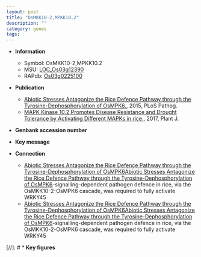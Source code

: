 ```yaml
---
layout: post
title: "OsMKK10-2,MPKK10.2"
description: ""
category: genes
tags: 
---
```


* **Information**  
    + Symbol: OsMKK10-2,MPKK10.2  
    + MSU: [LOC_Os03g12390](http://rice.plantbiology.msu.edu/cgi-bin/ORF_infopage.cgi?orf=LOC_Os03g12390)  
    + RAPdb: [Os03g0225100](http://rapdb.dna.affrc.go.jp/viewer/gbrowse_details/irgsp1?name=Os03g0225100)  

* **Publication**  
    + [Abiotic Stresses Antagonize the Rice Defence Pathway through the Tyrosine-Dephosphorylation of OsMPK6.](http://www.ncbi.nlm.nih.gov/pubmed?term=Abiotic+Stresses+Antagonize+the+Rice+Defence+Pathway+through+the+Tyrosine-Dephosphorylation+of+OsMPK6.%5BTitle%5D), 2015, PLoS Pathog.
    + [MAPK Kinase 10.2 Promotes Disease Resistance and Drought Tolerance by Activating Different MAPKs in rice.](http://www.ncbi.nlm.nih.gov/pubmed?term=MAPK+Kinase+10.2+Promotes+Disease+Resistance+and+Drought+Tolerance+by+Activating+Different+MAPKs+in+rice.%5BTitle%5D), 2017, Plant J.

* **Genbank accession number**  

* **Key message**  

* **Connection**  
    + [Abiotic Stresses Antagonize the Rice Defence Pathway through the Tyrosine-Dephosphorylation of OsMPK6Abiotic Stresses Antagonize the Rice Defence Pathway through the Tyrosine-Dephosphorylation of OsMPK6](SA)-signalling-dependent pathogen defence in rice, via the OsMKK10-2-OsMPK6 cascade, was required to fully activate WRKY45
    + [Abiotic Stresses Antagonize the Rice Defence Pathway through the Tyrosine-Dephosphorylation of OsMPK6Abiotic Stresses Antagonize the Rice Defence Pathway through the Tyrosine-Dephosphorylation of OsMPK6](SA)-signalling-dependent pathogen defence in rice, via the OsMKK10-2-OsMPK6 cascade, was required to fully activate WRKY45

[//]: # * **Key figures**  



